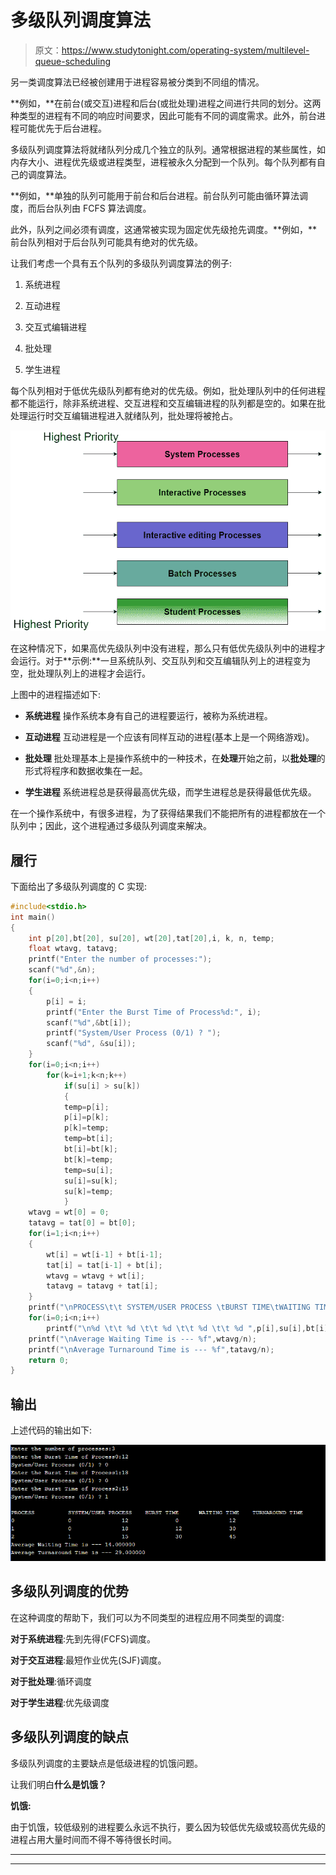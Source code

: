 # 多级队列调度算法

> 原文：<https://www.studytonight.com/operating-system/multilevel-queue-scheduling>

另一类调度算法已经被创建用于进程容易被分类到不同组的情况。

**例如，**在前台(或交互)进程和后台(或批处理)进程之间进行共同的划分。这两种类型的进程有不同的响应时间要求，因此可能有不同的调度需求。此外，前台进程可能优先于后台进程。

多级队列调度算法将就绪队列分成几个独立的队列。通常根据进程的某些属性，如内存大小、进程优先级或进程类型，进程被永久分配到一个队列。每个队列都有自己的调度算法。

**例如，**单独的队列可能用于前台和后台进程。前台队列可能由循环算法调度，而后台队列由 FCFS 算法调度。

此外，队列之间必须有调度，这通常被实现为固定优先级抢先调度。**例如，**前台队列相对于后台队列可能具有绝对的优先级。

让我们考虑一个具有五个队列的多级队列调度算法的例子:

1.  系统进程

2.  互动进程

3.  交互式编辑进程

4.  批处理

5.  学生进程

每个队列相对于低优先级队列都有绝对的优先级。例如，批处理队列中的任何进程都不能运行，除非系统进程、交互进程和交互编辑进程的队列都是空的。如果在批处理运行时交互编辑进程进入就绪队列，批处理将被抢占。

![Multilevel Queue Scheduling Algorithm](img/1c5cc33ba9f9c91cf139cdc76497f366.png)

在这种情况下，如果高优先级队列中没有进程，那么只有低优先级队列中的进程才会运行。对于**示例:**一旦系统队列、交互队列和交互编辑队列上的进程变为空，批处理队列上的进程才会运行。

上图中的进程描述如下:

*   **系统进程**
    操作系统本身有自己的进程要运行，被称为系统进程。

*   **互动进程**
    互动进程是一个应该有同样互动的进程(基本上是一个网络游戏)。

*   **批处理**
    批处理基本上是操作系统中的一种技术，在**处理**开始之前，以**批处理**的形式将程序和数据收集在一起。

*   **学生进程**
    系统进程总是获得最高优先级，而学生进程总是获得最低优先级。

在一个操作系统中，有很多进程，为了获得结果我们不能把所有的进程都放在一个队列中；因此，这个进程通过多级队列调度来解决。

## 履行

下面给出了多级队列调度的 C 实现:

```c
#include<stdio.h>
int main()
{
	int p[20],bt[20], su[20], wt[20],tat[20],i, k, n, temp;
	float wtavg, tatavg;
	printf("Enter the number of processes:");
	scanf("%d",&n);
	for(i=0;i<n;i++)
	{
		p[i] = i;
		printf("Enter the Burst Time of Process%d:", i);
		scanf("%d",&bt[i]);
		printf("System/User Process (0/1) ? ");
		scanf("%d", &su[i]);
	}
	for(i=0;i<n;i++)
		for(k=i+1;k<n;k++)
			if(su[i] > su[k])
			{
			temp=p[i];
			p[i]=p[k];
			p[k]=temp;
			temp=bt[i];
			bt[i]=bt[k];
			bt[k]=temp;
			temp=su[i];
			su[i]=su[k];
			su[k]=temp;
			}
	wtavg = wt[0] = 0;
	tatavg = tat[0] = bt[0];
	for(i=1;i<n;i++)
	{
		wt[i] = wt[i-1] + bt[i-1];
		tat[i] = tat[i-1] + bt[i];
		wtavg = wtavg + wt[i];
		tatavg = tatavg + tat[i];
	}
	printf("\nPROCESS\t\t SYSTEM/USER PROCESS \tBURST TIME\tWAITING TIME\tTURNAROUND TIME");
	for(i=0;i<n;i++)
		printf("\n%d \t\t %d \t\t %d \t\t %d \t\t %d ",p[i],su[i],bt[i],wt[i],tat[i]);
	printf("\nAverage Waiting Time is --- %f",wtavg/n);
	printf("\nAverage Turnaround Time is --- %f",tatavg/n);
	return 0;
}
```

## 输出

上述代码的输出如下:

![multilevel queue scheduling example](img/f3c1697af1532da1af24e2d66d8eb54b.png)

## 多级队列调度的优势

在这种调度的帮助下，我们可以为不同类型的进程应用不同类型的调度:

**对于系统进程**:先到先得(FCFS)调度。

**对于交互进程**:最短作业优先(SJF)调度。

**对于批处理**:循环调度

**对于学生进程**:优先级调度

## 多级队列调度的缺点

多级队列调度的主要缺点是低级进程的饥饿问题。

让我们明白**什么是饥饿？**

**饥饿:**

由于饥饿，较低级别的进程要么永远不执行，要么因为较低优先级或较高优先级的进程占用大量时间而不得不等待很长时间。

* * *

* * *
